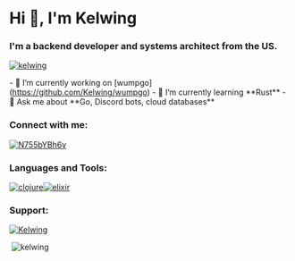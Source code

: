 Hi 👋, I'm Kelwing
==================

### I'm a backend developer and systems architect from the US.

[![kelwing](https://github-profile-trophy.vercel.app/?username=kelwing)](https://github.com/ryo-ma/github-profile-trophy)

\- 🔭 I’m currently working on \[wumpgo\](https://github.com/Kelwing/wumpgo) - 🌱 I’m currently learning \*\*Rust\*\* - 💬 Ask me about \*\*Go, Discord bots, cloud databases\*\*

### Connect with me:

[![N755bYBh6v](https://raw.githubusercontent.com/rahuldkjain/github-profile-readme-generator/master/src/images/icons/Social/discord.svg)](https://discord.gg/N755bYBh6v)

### Languages and Tools:

 [![clojure](https://upload.wikimedia.org/wikipedia/commons/5/5d/Clojure_logo.svg)](https://clojure.org/)[![elixir](https://www.vectorlogo.zone/logos/elixir-lang/elixir-lang-icon.svg)](https://elixir-lang.org)

### Support:

[![Kelwing](https://cdn.ko-fi.com/cdn/kofi3.png?v=3)](https://ko-fi.com/Kelwing)

  
  

 ![kelwing](https://github-readme-stats.vercel.app/api?username=kelwing&show_icons=true&locale=en)
